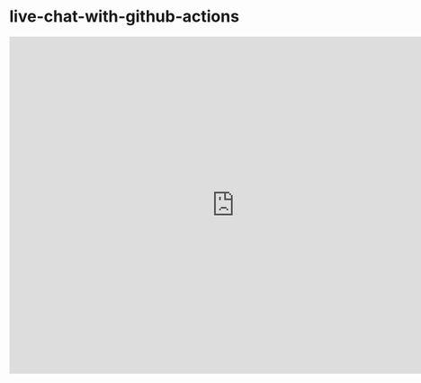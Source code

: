 # live-chat-with-github-actions
 
<iframe src="https://raw.githubusercontent.com/GitGinocchio/live-chat-with-github-actions/main/templates.test.html" width="800" height="600" frameborder="0" allowfullscreen></iframe>